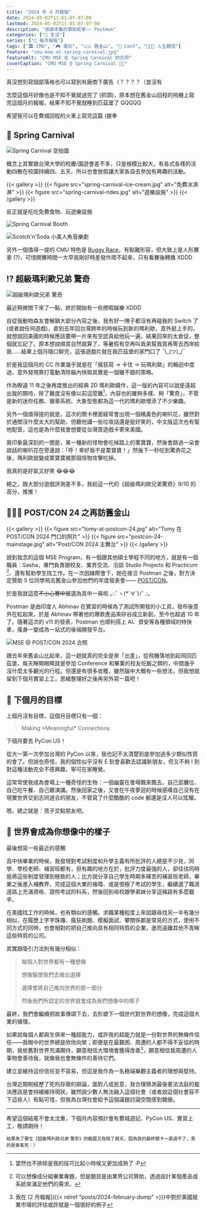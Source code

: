 ```yaml
---
title: "2024 年 4 月報報"
date: 2024-05-02T11:01:07-07:00
lastmod: 2024-05-02T11:01:07-07:00
description: "感謝本集的贊助乾爹—— Postman"
categories: ["🍫 生活"]
series: ["📰 每月報報"]
tags: ["🏛 CMU", "🎮 電玩", "🇺🇸 舊金山", "🎪 Conf", "🧑🏻‍🏫 人生體悟"]
feature: "cmu-mse-at-spring-carnival.jpg"
featureAlt: "CMU MSE 在 Spring Carnival 的合照"
coverCaption: "CMU MSE @ Spring Carnival 🫶🏻"
---
```


真沒想到寫個部落格也可以寫到有廠商下廣告（？？？？（並沒有

怎麼這個月好像也是不知不覺就過完了 (抓頭)，原本想在舊金山回程的飛機上寫完這個月的報報，結果不知不覺就睡到匹茲堡了 QQQQQ

希望我可以在費城回程的火車上寫完這篇 (握拳

## 🎡 Spring Carnival

![Spring Carnival 空拍圖](spring-carnival-aerial.jpg "CMU 的春季嘉年華會！ Source: [CMU](https://www.cmu.edu/engage/alumni/events/campus/spring-carnival/highlights.html)")

概念上其實跟台灣大學的校慶/園遊會差不多，只是規模比較大，有各式各樣的活動四散在校園持續四、五天、所以也會放假讓大家各自去參加有興趣的活動。

{{< gallery >}}
{{< figure src="spring-carnival-ice-cream.jpg" alt="免費冰淇淋" >}}
{{< figure src="spring-carnival-rides.jpg" alt="遊樂設施" >}}
{{< /gallery >}}
<figcaption class="text-center">反正就是吃吃免費食物、玩遊樂設施</figcaption>

![Spring Carnival Booth](spring-carnival-booth.jpg "然後逛逛 Booth，今年的主題是 Arcade，所以有很多電玩相關主題的小木屋")

![Scotch'n'Soda 小美人魚音樂劇](spring-carnival-musical-theatre.jpg "看看 CMU 戲劇社 Scotch'n'Soda 的年度公演——小美人魚的音樂劇，劇組和現場交響樂全部都是學生，我只能說檔次真的是比中興高太多 (沒有要偷臭：）")

另外一個值得一提的 CMU 特色是 [Buggy Race](https://www.youtube.com/watch?v=lNYG6x2hWQo)，有點難形容，但大致上是人形賽車 (?)，可惜開賽時間一大早我剛好時差發作爬不起來，只有看賽後轉播 XDDD

## ⁉️ 超級瑪利歐兄弟 驚奇

![超級瑪利歐兄弟 驚奇](super-mario-bros-wonder.jpg "Source: [任天堂官方網站(台灣)](https://www.nintendo.tw/topics/article/3TCT7LvW5JmSpBZR4WnNnv2)")

最近稍微閒下來了一點，終於開始有一些閒暇娛樂 XDDD

自從我動物森友會解鎖大部分內容之後，我有好一陣子都沒有再碰我的 Switch 了 (或者說任何遊戲)，直到去年回台灣跨年的時候玩到新的瑪利歐，意外挺上手的，就想說回美國的時候應該要帶一片來有空認真給他玩一遍，結果回來的太倉促，整個就忘記了。原本想說順其自然就算了，等暑假有空再叫我弟幫我買再寄去西岸給我......結果上個月隨口聊完，這張遊戲片就在我匹茲堡的家門口了 ¯\\\_(ツ)_/¯

於是我這個月的 CC 作業幾乎就是在「瘋狂寫 → 卡住 → 玩瑪利歐」的輪迴中度過，意外發現靠打電動清除腦內快取其實是一個蠻不錯的策略。

作為睽違 11 年之後再度推出的經典 2D 瑪利歐續作，這一版的內容可以說是遠超出我的期待，除了難度沒有像以前這麼難[^1]，內容也的確夠多樣、夠「驚奇」，不管是新的迷你任務、徽章系統、大象型態都為這一代的瑪利歐增添了不少樂趣。

另外一個值得提的就是，這次的關卡裡面經常會出現一個橘黃色的喇叭花，雖然對於通關沒什麼太大的幫助，但聽他講一些垃圾話還是挺好笑的，中文版這次也有幫他配音，這也是為什麼我會想要從台灣買遊戲卡寄來美國。

我印象最深刻的一關是，某一種新的怪物會吃掉路上的栗寶寶，然後會路過一朵會說話的喇叭花在旁邊說：「呼！幸好我不是栗寶寶！」然後下一秒吃到驚奇花之後，瑪利歐就變成栗寶寶被那個怪物攻擊吃掉。

我真的是好氣又好笑 😂😂😂

總之，跟大部分遊戲評測差不多，我給這一代的《超級瑪利歐兄弟驚奇》9/10 的高分，推推！

[^1]: 當然也不排除是我的技巧比起小時候又更加成熟了 :P

## 🧑🏻‍🚀 POST/CON 24 之再訪舊金山

{{< gallery >}}
{{< figure src="tomy-at-postcon-24.jpg" alt="Tomy 在 POST/CON 2024 門口的照片" >}}
{{< figure src="postcon-24-mainstage.jpg" alt="Post/CON 2024 主舞台" >}}
{{< /gallery >}}

說到我念的這個 MSE Program，有一個跟其他碩士學程不同的地方，就是有一個職員：Sasha，專門負責跟校友、業界交流、洽談 Studio Projects 和 Practicum [^2]、還有幫助學生找工作。在一次因緣際會下，她在接洽 Postman 之後，對方決定贊助 5 位同學飛去舊金山參加他們的年度發表會—— [POST/CON](https://www.postman.com/postcon/)。

於是我就這麼~~不小心賽中~~被選為其中一員啦 ｡:.ﾟヽ(*´∀`)ﾉﾟ.:｡

Postman 是由印度人 Abhinav 在實習的時候為了測試所開發的小工具，發布後意外在紅起來，於是 Abhinav 帶著他的爆款產品來矽谷成立新創，至今也超過 10 年了。隨著這次的 v11 的發表，Postman 也順利搭上 AI、資安等各種領域的特快車，搖身一變成為一站式的後端開發平台。

![MSE @ POST/CON 2024 合照](cmu-mse-at-postcon-24.jpg "我們這次也有幸在活動遇到 Abhinav 跟他聊聊創造 Postman 和創業的心得")

跟去年來舊金山比起來，這一趟就真的完全是來「出差」，從飛機落地到起飛回匹茲堡，每天睜開眼睛就是參加 Conference 和畢業的校友吃飯之類的，中間幾乎沒什麼太多觀光的行程。但還是有很多收穫，雖然腦中大概有一些想法，但我想就留到下個月實習上工，思緒整理好之後再另外寫一篇吧！

[^2]: 可以想像成分組畢業專題，但是題目是由業界公司贊助，透過設計某個產品或系統來滿足他們的需求。

## 🎯 下個月的目標

上個月沒有目標，這個月目標只有一個：

> Making \*Meaningful\* Connections

下個月要去 PyCon US！

從大一第一次參加台灣的 PyCon 以來，我也記不太清楚到底參加過多少類似性質的會了。但說也奇怪，我的個性似乎沒有 E 到會喜歡去認識新朋友，但又不夠 I 到對這種活動完全不感興趣，寧可在家睡覺。

這常常使我成為會場上一種奇怪的生物：一個幽靈在會場飄來飄去，自己逛攤位、自己吃午餐、自己聽演講。然後回家之後，又會在午夜夢迴的時候感嘆自己沒有在現實世界交到志同道合的朋友，不管寫了什麼酷酷的 code 都還是沒人可以炫耀。

嗯。總之就是：孩子交點朋友吧。

## 🦄 世界會成為你想像中的樣子

最後想寫一些最近的感觸

高中快畢業的時候，我發現對考試制度和升學主義有所批評的人總是不少見，同學、學校老師、補習班都有，但有趣的地方在於，批評力度最強的人，卻往往同時是將這些制度發揮到極致的人；比方說分享自己學生時期多痛苦的補習班老師，畢業之後進入補教界，完成這個大業的循環、或是恨極了考試的學生，繼續選了職涯道路上充滿資格、證照考試的科系，然後回到母校跟學弟妹分享這條路有多麼艱辛。

在美國找工作的時候，也有類似的感觸。求職某種程度上來說跟尋找另一半有幾分相似，在履歷上字字珠璣、瘋狂刷題、模擬面試、攀關係都是常見的方式，使用不同方式的同時，也會相對的把自己推向具有相同特質的企業，進而遠離其他不青睞這些特質的公司。

其實跟吸引力法則有幾分相似：

> 每個人對世界都有一種想像
>
> 想像驅使我們去做出選擇
>
> 選擇會將自己推向世界的那一部分
>
> 然後我們所認定的世界就會成為我們想像中的樣子

最終，我們會繼續把故事傳頌下去，去形塑下一個世代對世界的想像，完成這個大業的循環。

如果說每個人都與生俱來一種超能力，或許我的超能力就是一份對世界的無條件信任——我眼中的世界總是欣欣向榮；即便是在最艱困、周遭的人都不得不妥協的時期，我依舊對世界充滿期待，願意相信大環境會獲得改善[^3]，願意相信我周遭的人事物會善待我，就像我也會無條件的善待它們。

建立並維持這份信任並不容易，但這是我作為一名極端樂觀主義者的理想與堅持。

台灣近期剛經歷了死刑存廢的辯論，面對八成民意，我合理猜測最後憲法法庭的裁決應該是會持續維持現狀。雖然說少數人無法融入這個社會（或者說這個社會容不下這些人）有點可惜，但我為台灣社會給予這個議題討論空間感到驕傲。

[^3]: 我在 [2 月報報]({{< relref "posts/2024-february-dump" >}})中對於美國就業市場的評估或許就是一個很好的例子

---

希望這個結尾不會太沈重，下個月內容預計會有費城遊記、PyCon US、實習上工，敬請期待！

<small>結果為了要生《超級瑪利歐兄弟 驚奇》的截圖又拖稿了兩天，因為我的最終關卡一直過不了，真的是會氣死：）</small>

